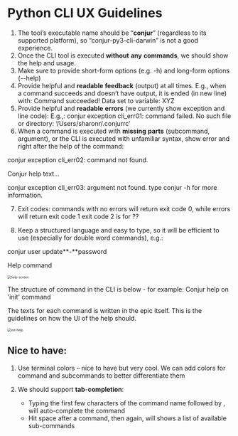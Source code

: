 # Python CLI UX Guidelines

1. The tool’s executable name should be “**conjur**” (regardless to its supported platform), so “conjur-py3-cli-darwin” is not a good experience.
2. Once the CLI tool is executed **without** **any** **commands**, we should show the help and usage.
3. Make sure to provide short-form options (e.g. -h) and long-form options (--help)
4. Provide helpful and **readable** **feedback** (output) at all times. E.g., when a command succeeds and doesn’t have output, it is ended (in new line) with: Command succeeded! Data set to variable: XYZ
5. Provide helpful and **readable** **errors** (we currently show exception and line code): E.g.,:  conjur exception cli_err01: command failed. No such file or directory: ‘/Users/sharonr/.conjurrc’
6. When a command is executed with **missing** **parts** (subcommand, argument), or the CLI is executed with unfamiliar syntax, show error and right after the help of the command:

conjur exception cli_err02: command not found. 

Conjur help text…

conjur exception cli_err03: argument not found. type conjur <command> -h for more information.



7. Exit codes: commands with no errors will return exit code 0, while errors will return exit code 1 exit code 2 is for ??

8. Keep a structured language and easy to type, so it will be efficient to use (especially for double word commands), e.g.:

conjur user update**-**password <arg>

Help command 



<img src="/Users/ssax/Desktop/images/help-screen.png" alt="help-screen" style="zoom:50%;" />

The structure of command in the CLI is below - for example: Conjur help on 'init' command

The texts for each command is written in the epic itself. This is the guidelines on how the UI of the help should.

<img src="/Users/ssax/Desktop/images/init-help.png" alt="init-help" style="zoom:50%;" />



## Nice to have:

1. Use terminal colors – nice to have but very cool. We can add colors for command and subcommands to better differentiate them

2. We should support **tab**-**completion**:
   - Typing the first few characters of the command name followed by <tab> <tab>, will auto-complete the command
   - Hit space after a command, then <tab> <tab> again, will shows a list of available sub-commands